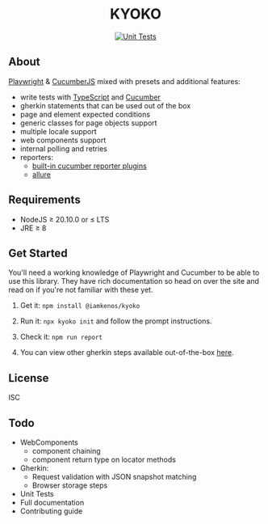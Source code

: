 <!-- markdownlint-disable MD033 -->
<h1 align="center">KYOKO</h1>

<!-- TODO: CHANGE THIS -->
<p align="center">
  <a href="https://github.com/iamkenos/hornet/actions/workflows/unit-tests.yml">
      <img alt="Unit Tests" src="https://github.com/iamkenos/hornet/actions/workflows/unit-tests.yml/badge.svg">
  </a>
</p>

## About

[Playwright](https://playwright.dev/) & [CucumberJS](https://cucumber.io/docs/installation/javascript/) mixed with presets and additional features:

- write tests with [TypeScript](https://www.typescriptlang.org/docs/handbook/modules.html) and [Cucumber](https://cucumber.io/docs/guides/overview/)
- gherkin statements that can be used out of the box
- page and element expected conditions
- generic classes for page objects support
- multiple locale support
- web components support
- internal polling and retries
- reporters:
  - [built-in cucumber reporter plugins](https://cucumber.io/docs/cucumber/reporting/?sbsearch=reporting&lang=javascript)
  - [allure](https://allurereport.org/docs/cucumberjs/)

## Requirements

- NodeJS ≥ 20.10.0 or ≤ LTS
- JRE ≥ 8

## Get Started

You'll need a working knowledge of Playwright and Cucumber to be able to use this library. They have rich documentation so head on over the site and read on if you're not familiar with these yet.

1. Get it: `npm install @iamkenos/kyoko`

2. Run it: `npx kyoko init` and follow the prompt instructions.

3. Check it: `npm run report`

4. You can view other gherkin steps available out-of-the-box [here](./demo/test/features).

## License

ISC

## Todo

- WebComponents
  - component chaining
  - component return type on locator methods
- Gherkin:
  - Request validation with JSON snapshot matching
  - Browser storage steps
- Unit Tests
- Full documentation
- Contributing guide
